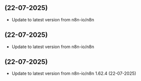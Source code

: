 
##  (22-07-2025)
- Update to latest version from n8n-io/n8n

##  (22-07-2025)
- Update to latest version from n8n-io/n8n

##  (22-07-2025)
- Update to latest version from n8n-io/n8n
1.62.4 (22-07-2025)
